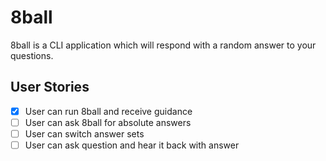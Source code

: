 # 8ball
8ball is a CLI application which will respond with a random answer to your questions.

## User Stories
- [x] User can run 8ball and receive guidance
- [ ] User can ask 8ball for absolute answers
- [ ] User can switch answer sets
- [ ] User can ask question and hear it back with answer
